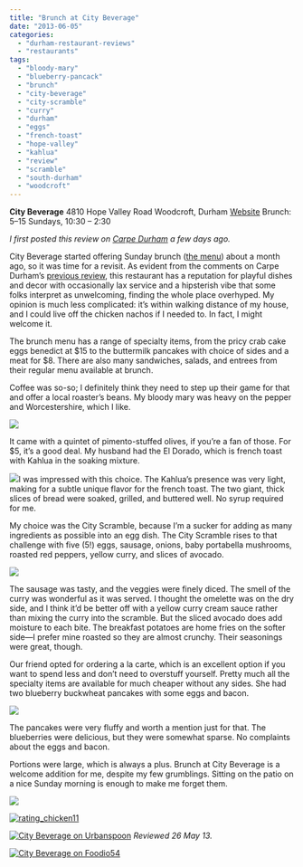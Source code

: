 ```yaml
---
title: "Brunch at City Beverage"
date: "2013-06-05"
categories: 
  - "durham-restaurant-reviews"
  - "restaurants"
tags: 
  - "bloody-mary"
  - "blueberry-pancack"
  - "brunch"
  - "city-beverage"
  - "city-scramble"
  - "curry"
  - "durham"
  - "eggs"
  - "french-toast"
  - "hope-valley"
  - "kahlua"
  - "review"
  - "scramble"
  - "south-durham"
  - "woodcroft"
---
```


**City Beverage** 4810 Hope Valley Road Woodcroft, Durham [Website](http://www.citybeverage-durham.com/) Brunch: $5 –$15 Sundays, 10:30 – 2:30

_I first posted this review on [Carpe Durham](http://wp.me/px7rI-66g "Carpe Durham post") a few days ago._

City Beverage started offering Sunday brunch ([the menu](http://www.citybeverage-durham.com/sunday-brunch.html)) about a month ago, so it was time for a revisit. As evident from the comments on Carpe Durham’s [previous review](http://carpedurham.com/2009/12/16/city-beverage/), this restaurant has a reputation for playful dishes and decor with occasionally lax service and a hipsterish vibe that some folks interpret as unwelcoming, finding the whole place overhyped. My opinion is much less complicated: it’s within walking distance of my house, and I could live off the chicken nachos if I needed to. In fact, I might welcome it.

The brunch menu has a range of specialty items, from the pricy crab cake eggs benedict at $15 to the buttermilk pancakes with choice of sides and a meat for $8. There are also many sandwiches, salads, and entrees from their regular menu available at brunch.

Coffee was so-so; I definitely think they need to step up their game for that and offer a local roaster’s beans. My bloody mary was heavy on the pepper and Worcestershire, which I like.

[![](http://carpedurham.com/wp-content/uploads/2013/06/City_Beverage_Brunch02.jpg)](http://carpedurham.com/2013/06/03/brunch-at-city-beverage/city_beverage_brunch02/)

It came with a quintet of pimento-stuffed olives, if you’re a fan of those. For $5, it’s a good deal. My husband had the El Dorado, which is french toast with Kahlua in the soaking mixture.

[![](http://carpedurham.com/wp-content/uploads/2013/06/City_Beverage_Brunch04.jpg)](http://carpedurham.com/2013/06/03/brunch-at-city-beverage/city_beverage_brunch04/)I was impressed with this choice. The Kahlua’s presence was very light, making for a subtle unique flavor for the french toast. The two giant, thick slices of bread were soaked, grilled, and buttered well. No syrup required for me.

My choice was the City Scramble, because I’m a sucker for adding as many ingredients as possible into an egg dish. The City Scramble rises to that challenge with five (5!) eggs, sausage, onions, baby portabella mushrooms, roasted red peppers, yellow curry, and slices of avocado.

[![](http://carpedurham.com/wp-content/uploads/2013/06/City_Beverage_Brunch05.jpg)](http://carpedurham.com/2013/06/03/brunch-at-city-beverage/city_beverage_brunch05/)

The sausage was tasty, and the veggies were finely diced. The smell of the curry was wonderful as it was served. I thought the omelette was on the dry side, and I think it’d be better off with a yellow curry cream sauce rather than mixing the curry into the scramble. But the sliced avocado does add moisture to each bite. The breakfast potatoes are home fries on the softer side—I prefer mine roasted so they are almost crunchy. Their seasonings were great, though.

Our friend opted for ordering a la carte, which is an excellent option if you want to spend less and don’t need to overstuff yourself. Pretty much all the specialty items are available for much cheaper without any sides. She had two blueberry buckwheat pancakes with some eggs and bacon.

[![](http://carpedurham.com/wp-content/uploads/2013/06/City_Beverage_Brunch03.jpg)](http://carpedurham.com/2013/06/03/brunch-at-city-beverage/city_beverage_brunch03/)

The pancakes were very fluffy and worth a mention just for that. The blueberries were delicious, but they were somewhat sparse. No complaints about the eggs and bacon.

Portions were large, which is always a plus. Brunch at City Beverage is a welcome addition for me, despite my few grumblings. Sitting on the patio on a nice Sunday morning is enough to make me forget them.

[![](http://carpedurham.com/wp-content/uploads/2013/06/City_Beverage_Brunch06.jpg)](http://carpedurham.com/2013/06/03/brunch-at-city-beverage/city_beverage_brunch06/)

[![rating_chicken11](http://s3.amazonaws.com/thegourmez-wpmedia/2009/02/rating_chicken11.gif)](http://www.thegourmez.com/2009/02/barten-guestier-private-selection-merlot-2006/rating_chicken11/)

[![City Beverage on Urbanspoon](http://www.urbanspoon.com/b/link/290568/minilink.gif)](http://www.urbanspoon.com/r/25/290568/restaurant/Hope-Valley/City-Beverage-Durham) _Reviewed 26 May 13._

[![City Beverage on Foodio54](http://foodio54.com/images/badge-1-549d8.jpg)](http://foodio54.com/restaurant/Durham-NC/549d8/City-Beverage)
